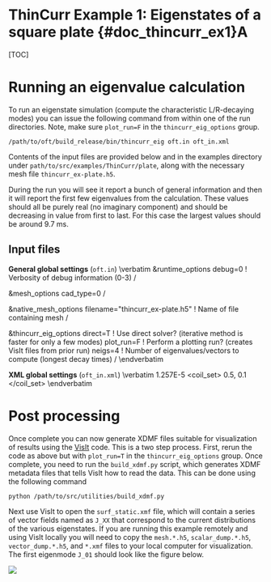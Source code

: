 ThinCurr Example 1: Eigenstates of a square plate {#doc_thincurr_ex1}A
==============

[TOC]

# Running an eigenvalue calculation

To run an eigenstate simulation (compute the characteristic L/R-decaying modes) you can issue the following command from within one of the run directories. Note, make sure `plot_run=F` in the `thincurr_eig_options` group.

    /path/to/oft/build_release/bin/thincurr_eig oft.in oft_in.xml

Contents of the input files are provided below and in the examples directory under `path/to/src/examples/ThinCurr/plate`, along with the necessary mesh file `thincurr_ex-plate.h5`.

During the run you will see it report a bunch of general information and then it will report the first few eigenvalues from the calculation. These values should all be purely real (no imaginary component) and should be decreasing in value from first to last. For this case the largest values should be around 9.7 ms.

## Input files

**General global settings** (`oft.in`)
\verbatim
&runtime_options
 debug=0	! Verbosity of debug information (0-3)
/

&mesh_options
 cad_type=0
/

&native_mesh_options
 filename="thincurr_ex-plate.h5"	! Name of file containing mesh
/

&thincurr_eig_options
 direct=T	! Use direct solver? (iterative method is faster for only a few modes)
 plot_run=F	! Perform a plotting run? (creates VisIt files from prior run)
 neigs=4	! Number of eigenvalues/vectors to compute (longest decay times)
/
\endverbatim

**XML global settings** (`oft_in.xml`)
\verbatim
<oft>
  <thincurr>
    <eta>1.257E-5</eta>
    <coil_set>
      <coil>0.5, 0.1</coil>
    </coil_set>
  </thincurr>
</oft>
\endverbatim

# Post processing

Once complete you can now generate XDMF files suitable for visualization of results using the [VisIt](https://visit-dav.github.io/visit-website/index.html) code. This is a two step process. First, rerun the code as above but with `plot_run=T` in the `thincurr_eig_options` group. Once complete, you need to run the `build_xdmf.py` script, which generates XDMF metadata files that tells VisIt how to read the data. This can be done using the following command

    python /path/to/src/utilities/build_xdmf.py

Next use VisIt to open the `surf_static.xmf` file, which will contain a series of vector fields named as `J_XX` that correspond to the current distributions of the various eigenstates. If you are running this example remotely and using VisIt locally you will need to copy the `mesh.*.h5`, `scalar_dump.*.h5`, `vector_dump.*.h5`, and `*.xmf` files to your local computer for visualization. The first eigenmode `J_01` should look like the figure below.

![](images/thincurr_ex1-result.png)
